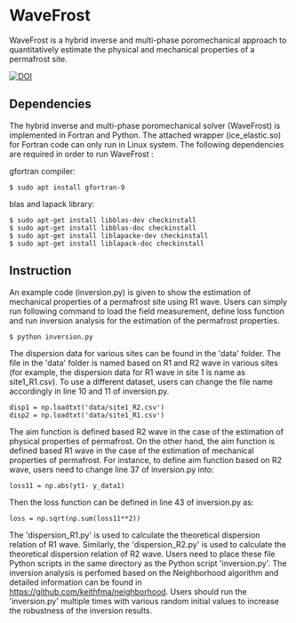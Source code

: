 # WaveFrost
WaveFrost is a hybrid inverse and multi-phase poromechanical approach to quantitatively estimate the physical and mechanical properties of a permafrost site. 

[![DOI](https://zenodo.org/badge/DOI/10.5281/zenodo.5159712.svg)](https://doi.org/10.5281/zenodo.5159712)
 
## Dependencies 
The hybrid inverse and multi-phase poromechanical solver (WaveFrost) is implemented in Fortran and Python. The attached wrapper (ice_elastic.so) for Fortran code can only run in Linux system. The following dependencies are required in order to run WaveFrost : 

gfortran compiler:
```
$ sudo apt install gfortran-9
```

blas and lapack library: 

```
$ sudo apt-get install libblas-dev checkinstall 
$ sudo apt-get install libblas-doc checkinstall 
$ sudo apt-get install liblapacke-dev checkinstall 
$ sudo apt-get install liblapack-doc checkinstall
```

## Instruction
An example code (inversion.py) is given to show the estimation of mechanical properties of a permafrost site using R1 wave. Users can simply run following command to load the field measurement, define loss function and run inversion analysis for the estimation of the permafrost properties. 
```
$ python inversion.py
```

The dispersion data for various sites can be found in the 'data' folder. The file in the 'data' folder is named based on R1 and R2 wave in various sites (for example, the dispersion data for R1 wave in site 1 is name as site1_R1.csv). To use a different dataset, users can change the file name accordingly in line 10 and 11 of inversion.py. 

```
disp1 = np.loadtxt('data/site1_R2.csv')  
disp2 = np.loadtxt('data/site1_R1.csv')  
```

The aim function is defined based R2 wave in the case of the estimation of physical properties of permafrost. On the other hand, the aim function is defined based R1 wave in the case of the estimation of mechanical properties of permafrost. For instance, to define aim function based on R2 wave, users need to change line 37 of inversion.py into: 

```
loss11 = np.abs(yt1- y_data1)
```

Then the loss function can be defined in line 43 of inversion.py as: 

```
loss = np.sqrt(np.sum(loss11**2))
```


The 'dispersion_R1.py' is used to calculate the theoretical dispersion relation of R1 wave. Similarly,  the 'dispersion_R2.py' is used to calculate the theoretical dispersion relation of R2 wave. Users need to place these file Python scripts in the same directory as the Python script 'inversion.py'. The inversion analysis is perfomed based on the Neighborhood algorithm and detailed information can be found in https://github.com/keithfma/neighborhood. Users should run the 'inversion.py' multiple times with various random initial values to increase the robustness of the inversion results. 
